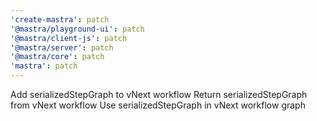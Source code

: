 ```yaml
---
'create-mastra': patch
'@mastra/playground-ui': patch
'@mastra/client-js': patch
'@mastra/server': patch
'@mastra/core': patch
'mastra': patch
---
```


Add serializedStepGraph to vNext workflow
Return serializedStepGraph from vNext workflow
Use serializedStepGraph in vNext workflow graph